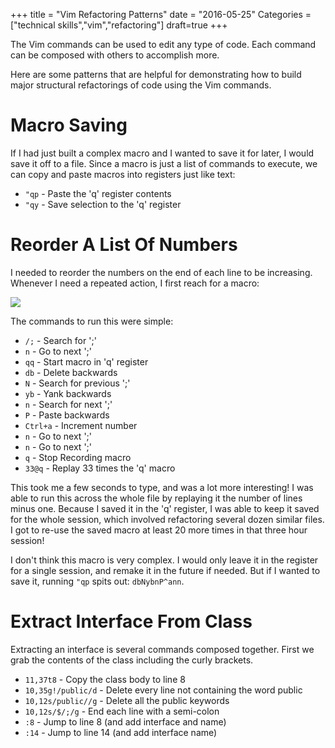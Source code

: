 +++
title = "Vim Refactoring Patterns"
date = "2016-05-25"
Categories = ["technical skills","vim","refactoring"]
draft=true
+++

The Vim commands can be used to edit any type of code. Each command can be
composed with others to accomplish more.

Here are some patterns that are helpful for demonstrating how to build major
structural refactorings of code using the Vim commands.

# Macro Saving

If I had just built a complex macro and I wanted to save it for later, I would
save it off to a file. Since a macro is just a list of commands to execute, we
can copy and paste macros into registers just like text:

* ```"qp``` - Paste the 'q' register contents
* ```"qy``` - Save selection to the 'q' register

# Reorder A List Of Numbers

I needed to reorder the numbers on the end of each line to be increasing.
Whenever I need a repeated action, I first reach for a macro:

<img class="pull-left" src="/images/proto-macro-small.gif"></img>

The commands to run this were simple:

* ```/;``` - Search for ';'
* ```n```  - Go to next ';'
* ```qq``` - Start macro in 'q' register
* ```db``` - Delete backwards
* ```N```  - Search for previous ';'
* ```yb``` - Yank backwards
* ```n```  - Search for next ';'
* ```P```  - Paste backwards
* ```Ctrl+a``` - Increment number
* ```n```  - Go to next ';'
* ```n```  - Go to next ';'
* ```q```  - Stop Recording macro
* ```33@q``` - Replay 33 times the 'q' macro

This took me a few seconds to type, and was a lot more interesting! I was able
to run this across the whole file by replaying it the number of lines minus one.
Because I saved it in the 'q' register, I was able to keep it saved for the
whole session, which involved refactoring several dozen similar files. I got to
re-use the saved macro at least 20 more times in that three hour session!

I don't think this macro is very complex. I would only leave it in the register
for a single session, and remake it in the future if needed. But if I wanted to
save it, running ```"qp``` spits out: ```dbNybnP^ann```.

# Extract Interface From Class 

Extracting an interface is several commands composed together. First we grab the
contents of the class including the curly brackets. 

* ```11,37t8``` - Copy the class body to line 8
* ```10,35g!/public/d``` - Delete every line not containing the word public
* ```10,12s/public//g``` - Delete all the public keywords
* ```10,12s/$/;/g``` - End each line with a semi-colon
* ```:8``` - Jump to line 8 (and add interface and name)
* ```:14``` - Jump to line 14 (and add interface name)

